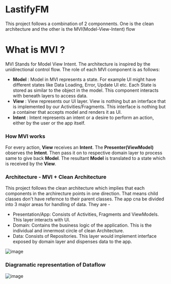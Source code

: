 # LastifyFM
This project follows a combination of 2 componnents. One is the clean architecture and the other is the MVI(Model-View-Intent) flow


# What is MVI ?
MVI Stands for Model View Intent. The architecture is inspired by the unidirectional control flow.
The role of each MVI component is as follows:
* **Model** : Model in MVI represents a state. For example UI might have different states like Data Loading, Error, Update UI etc. Each State is stored as similar to the object in the model. This component interacts with beneath layers to access data.
* **View** : View represents our UI layer. View is nothing but an interface that is implemented by our Activities/Fragments. This interface is nothing but a container that accepts model and renders it as UI.
* **Intent** : Intent represents an intent or a desire to perform an action, either by the user or the app itself. 


### How MVI works
For every action, **View** receives an **Intent**. The **Presenter(ViewModel)** observes the **Intent**. Then pass it on to respective domain layer to process same to give back **Model**. The resultant **Model** is translated to a state which is received by the **View**. 


### Architecture - MVI + Clean Architecture
This project follows the clean architecture which implies that each components in the archirecture points in one direction. That means child classes don't have refernce to their parent classes. The app cna be divided into 3 major areas for handling of data. They are - 

- Presentation/App: Consists of Activities, Fragments and ViewModels. This layer interacts with UI. 
- Domain: Contains the business logic of the application. This is the individual and innermost circle of clean Architecture.
- Data: Consists of Repositories. This layer would implement interface exposed by domain layer and dispenses data to the app.

![image](https://user-images.githubusercontent.com/58071934/215340081-9baa2020-e64d-42e2-84d4-c8fa42e81a20.png)



### Diagramatic representation of Dataflow

![image](https://user-images.githubusercontent.com/58071934/215340662-c22a93da-7799-46d5-a2d6-e68e320df4d1.png)


